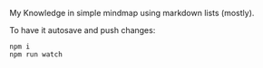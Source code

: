 My Knowledge in simple mindmap using markdown lists (mostly).

To have it autosave and push changes:

```
npm i
npm run watch
```
